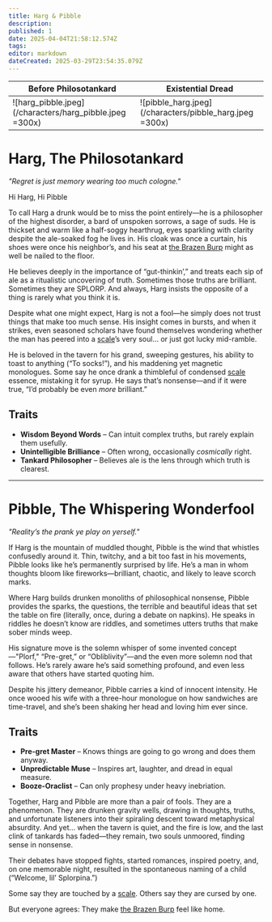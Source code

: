 ```yaml
---
title: Harg & Pibble
description: 
published: 1
date: 2025-04-04T21:58:12.574Z
tags: 
editor: markdown
dateCreated: 2025-03-29T23:54:35.079Z
---
```


| Before Philosotankard | Existential Dread |
| -- | -- |
|![harg_pibble.jpeg](/characters/harg_pibble.jpeg =300x)|![pibble_harg.jpeg](/characters/pibble_harg.jpeg =300x)|



# Harg, The Philosotankard
*"Regret is just memory wearing too much cologne."*

Hi Harg, Hi Pibble

To call Harg a drunk would be to miss the point entirely—he is a philosopher of the highest disorder, a bard of unspoken sorrows, a sage of suds. He is thickset and warm like a half-soggy hearthrug, eyes sparkling with clarity despite the ale-soaked fog he lives in. His cloak was once a curtain, his shoes were once his neighbor’s, and his seat at [the Brazen Burp](/location/settlement/city/city-of-or/shop/the-brazen-burp.md) might as well be nailed to the floor.

He believes deeply in the importance of “gut-thinkin’,” and treats each sip of ale as a ritualistic uncovering of truth. Sometimes those truths are brilliant. Sometimes they are SPLORP. And always, Harg insists the opposite of a thing is rarely what you think it is.

Despite what one might expect, Harg is not a fool—he simply does not trust things that make too much sense. His insight comes in bursts, and when it strikes, even seasoned scholars have found themselves wondering whether the man has peered into a [scale](/location/scale.md)’s very soul… or just got lucky mid-ramble.

He is beloved in the tavern for his grand, sweeping gestures, his ability to toast to anything (“To socks!”), and his maddening yet magnetic monologues. Some say he once drank a thimbleful of condensed [scale](/location/scale.md) essence, mistaking it for syrup. He says that’s nonsense—and if it were true, “I’d probably be even *more* brilliant.”

## Traits
- **Wisdom Beyond Words** – Can intuit complex truths, but rarely explain them usefully.
- **Unintelligible Brilliance** – Often wrong, occasionally *cosmically* right.
- **Tankard Philosopher** – Believes ale is the lens through which truth is clearest.

---

# Pibble, The Whispering Wonderfool
*"Reality’s the prank ye play on yerself."*

If Harg is the mountain of muddled thought, Pibble is the wind that whistles confusedly around it. Thin, twitchy, and a bit too fast in his movements, Pibble looks like he’s permanently surprised by life. He’s a man in whom thoughts bloom like fireworks—brilliant, chaotic, and likely to leave scorch marks.

Where Harg builds drunken monoliths of philosophical nonsense, Pibble provides the sparks, the questions, the terrible and beautiful ideas that set the table on fire (literally, once, during a debate on napkins). He speaks in riddles he doesn’t know are riddles, and sometimes utters truths that make sober minds weep.

His signature move is the solemn whisper of some invented concept—"Plorf," “Pre-gret,” or “Obliblivity”—and the even more solemn nod that follows. He’s rarely aware he’s said something profound, and even less aware that others have started quoting him.

Despite his jittery demeanor, Pibble carries a kind of innocent intensity. He once wooed his wife with a three-hour monologue on how sandwiches are time-travel, and she’s been shaking her head and loving him ever since.

## Traits
- **Pre-gret Master** – Knows things are going to go wrong and does them anyway.
- **Unpredictable Muse** – Inspires art, laughter, and dread in equal measure.
- **Booze-Oraclist** – Can only prophesy under heavy inebriation.

Together, Harg and Pibble are more than a pair of fools. They are a phenomenon. They are drunken gravity wells, drawing in thoughts, truths, and unfortunate listeners into their spiraling descent toward metaphysical absurdity. And yet… when the tavern is quiet, and the fire is low, and the last clink of tankards has faded—they remain, two souls unmoored, finding sense in nonsense.

Their debates have stopped fights, started romances, inspired poetry, and, on one memorable night, resulted in the spontaneous naming of a child (“Welcome, lil’ Splorpina.”)

Some say they are touched by a [scale](/location/scale.md).
Others say they are cursed by one.

But everyone agrees:
They make [the Brazen Burp](/location/settlement/city/city-of-or/shop/the-brazen-burp.md) feel like home.
